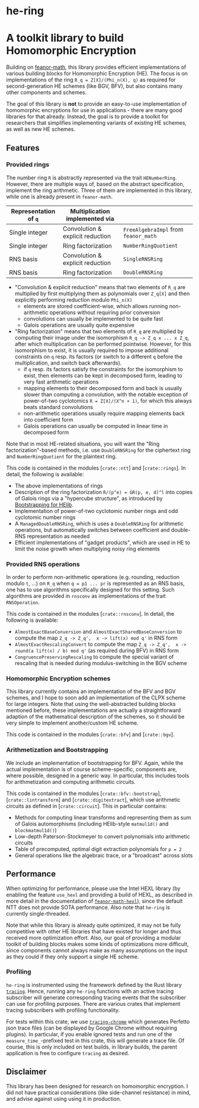 # he-ring
# A toolkit library to build Homomorphic Encryption

Building on [feanor-math](https://crates.io/crates/feanor-math), this library provides efficient implementations of various building blocks for Homomorphic Encryption (HE).
The focus is on implementations of the ring `R_q = Z[X]/(Phi_n(X), q)` as required for second-generation HE schemes (like BGV, BFV), but also contains many other components and schemes.

The goal of this library is **not** to provide an easy-to-use implementation of homomorphic encryptions for use in applications - there are many good libraries for that already.
Instead, the goal is to provide a toolkit for researchers that simplifies implementing variants of existing HE schemes, as well as new HE schemes.

## Features

### Provided rings

The number ring `R` is abstractly represented via the trait `HENumberRing`.
However, there are multiple ways of, based on the abstract specification, implement the ring arithmetic.
Three of them are implemented in this library, while one is already present in `feanor-math`.

| Representation of `q` | Multiplication implemented via   |                                      |
|-----------------------|----------------------------------|--------------------------------------|
| Single integer        | Convolution & explicit reduction | `FreeAlgebraImpl` from `feanor_math` |
| Single integer        | Ring factorization               | `NumberRingQuotient`                  |
| RNS basis             | Convolution & explicit reduction | `SingleRNSRing`                      |
| RNS basis             | Ring factorization               | `DoubleRNSRing`                      |

 - "Convolution & explicit reduction" means that two elements of `R_q` are multiplied by first multiplying them as polynomials over `Z_q[X]` and then explicitly performing reduction modulo `Phi_n(X)`
     - elements are stored coefficient-wise, which allows running non-arithmetic operations without requiring prior conversion
     - convolutions can usually be implemented to be quite fast
     - Galois operations are usually quite expensive
 - "Ring factorization" means that two elements of `R_q` are multiplied by computing their image under the isomorphism `R_q -> Z_q x ... x Z_q`, after which multiplication can be performed pointwise.
   However, for this isomorphism to exist, it is usually required to impose additional constraints on `q` resp. its factors (or switch to a different `q` before the multiplication, and switch back afterwards).
     - if `q` resp. its factors satisfy the constraints for the isomorphism to exist, then elements can be kept in decomposed form, leading to very fast arithmetic operations
     - mapping elements to their decomposed form and back is usually slower than computing a convolution, with the notable exception of power-of-two cyclotomics `R = Z[X]/(X^n + 1)`, for which this always beats standard convolutions
     - non-arithmetic operations usually require mapping elements back into coefficient form
     - Galois operations can usually be computed in linear time in decomposed form

Note that in most HE-related situations, you will want the "Ring factorization"-based methods, i.e. use `DoubleRNSRing` for the ciphertext ring and `NumberRingQuotient` for the plaintext ring.

This code is contained in the modules [`crate::ntt`] and [`crate::rings`].
In detail, the following is available:
 - The above implementations of rings
 - Description of the ring factorization `R/(p^e) = GR(p, e, d)^l` into copies of Galois rings via a "hypercube structure", as introduced by [Bootstrapping for HElib](https://ia.cr/2014/873).
 - Implementation of power-of-two cyclotomic number rings and odd cyclotomic number rings
 - A `ManagedDoubleRNSRing`, which is uses a `DoubleRNSRing` for arithmetic operations, but automatically switches between coefficient and double-RNS representation as needed
 - Efficient implementations of "gadget products", which are used in HE to limit the noise growth when multiplying noisy ring elements

### Provided RNS operations

In order to perform non-arithmetic operations (e.g. rounding, reduction modulo `t`, ...) on `R_q` when `q = p1 ... pr` is represented as an RNS basis, one has to use algorithms specifically designed for this setting.
Such algorithms are provided in `rnsconv` as implementations of the trait `RNSOperation`.

This code is contained in the modules [`crate::rnsconv`].
In detail, the following is available:
 - `AlmostExactBaseConversion` and `AlmostExactSharedBaseConversion` to compute the map `Z_q -> Z_q',  x -> lift(x) mod q'` in RNS form
 - `AlmostExactRescalingConvert` to compute the map `Z_q -> Z_q',  x -> round(a lift(x) / b) mod q'` (as required during BFV) in RNS form
 - `CongruencePreservingRescaling` to compute the special variant of rescaling that is needed during modulus-switching in the BGV scheme

### Homomorphic Encryption schemes

This library currently contains an implementation of the BFV and BGV schemes, and I hope to soon add an implementation of the CLPX scheme for large integers.
Note that using the well-abstracted building blocks mentioned before, these implementations are actually a straightforward adaption of the mathematical description of the schemes, so it should be very simple to implement another/custom HE scheme.

This code is contained in the modules [`crate::bfv`] and [`crate::bgv`].

### Arithmetization and Bootstrapping

We include an implementation of bootstrapping for BFV.
Again, while the actual implementation is of course scheme-specific, components are, where possible, designed in a generic way.
In particular, this includes tools for arithmetization and computing arithmetic circuits.

This code is contained in the modules [`crate::bfv::bootstrap`], [`crate::lintransform`] and [`crate::digitextract`], which use arithmetic circuits as defined in [`crate::circuit`].
This in particular contains:
 - Methods for computing linear transforms and representing them as sum of Galois automorphisms (including HElib-style `matmul1d()` and `blockmatmul1d()`)
 - Low-depth Paterson-Stockmeyer to convert polynomials into arithmetic circuits
 - Table of precomputed, optimal digit extraction polynomials for `p = 2`
 - General operations like the algebraic trace, or a "broadcast" across slots

## Performance

When optimizing for performance, please use the Intel HEXL library (by enabling the feature `use_hexl` and providing a build of HEXL, as described in more detail in the documentation of [`feanor-math-hexl`](https://github.com/FeanorTheElf/feanor-math-hexl)), since the default NTT does not provide SOTA performance. Also note that `he-ring` is currently single-threaded.

Note that while this library is already quite optimized, it may not be fully competitive with other HE libraries that have existed for longer and thus received more optimization effort.
Also, our goal of providing a modular toolkit of building blocks makes some kinds of optimizations more difficult, since components cannot always make as many assumptions on the input as they could if they only support a single HE scheme.

### Profiling

`he-ring` is instrumented using the framework defined by the Rust library [`tracing`](https://crates.io/crates/tracing).
Hence, running any `he-ring` functions with an active tracing subscriber will generate corresponding tracing events that the subscriber can use for profiling purposes.
There are various crates that implement tracing subscribers with profiling functionality.

For tests within this crate, we use [`tracing-chrome`](https://crates.io/crates/tracing-chrome) which generates Perfetto json trace files (can be displayed by Google Chrome without requiring plugins).
In particular, if you enable ignored tests and run one of the  `measure_time_`-prefixed test in this crate, this will generate a trace file.
Of course, this is only included on test builds, in library builds, the parent application is free to configure `tracing` as desired.

## Disclaimer

This library has been designed for research on homomorphic encryption.
I did not have practical considerations (like side-channel resistance) in mind, and advise against using using it in production.
